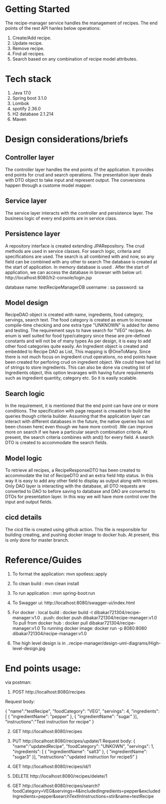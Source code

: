 # Getting Started

The recipe-manager service handles the management of recipes. The end points of the rest API hanles below operations:
1) Create/Add recipe.
2) Update recipe.
3) Remove recipe.
4) Find all recipes.
5) Search based on any combination of recipe model attributes.

# Tech stack

1) Java 17.0
2) Spring boot 3.1.0
3) Lombok
4) spotify  2.36.0
5) H2 database 2.1.214
6) Maven

# Design considerations/briefs

## Controller layer

The controller layer handles the end  points of the application. It provides end points for crud and search operations.
The presentation layer deals with DTO object to take input and represent output. The conversions happen through a custome model mapper.

## Service layer

The service layer interacts with the controller and persistence layer. The business logic of every end points are in service class.

## Persistence layer

A repository interface is created extending JPARepository. The crud methods are used in service classes. For search logic, criteria and
specifications are used. The search is all combined with and now, so any field can be combined with any other to search
The database is created at the start of application. In memory database is used . After the start of application, we can access the database in browser
with below url:
http://localhost:8080/h2-console/login.jsp

database name: testRecipeManagerDB
username : sa
password: sa

## Model design

RecipeDAO object is created with name, ingredients, food category, servings, search text. The food category is created as enum
to increase compile-time checking and one extra type "UNKNOWN" is added for demo and testing. The requirement says to have
search for "VEG" recipes. An enum is well suited for food type/category since these are pre-defined constants and will not be of many types
As per design, it is easy to add other food categories quite easily.
An Ingredient object is created and embedded to Recipe DAO as List, This mapping is @OneToMany. Since there is
not much focus on ingredient crud operations, no end points have been created for perforing crud on ingredient object.
We could have had list of strings to store ingredients. This can also be done via creating list of Ingredients object, this option levarages
with having future requirements such as ingredient quantity, category etc. So it is easily scalable.

## Search logic

In the requirement, it is mentioned that the end point can have one or more conditions. The specification with page request is creaated
to build the queries though criteria builder. Assuming that the application layer can interact with different databases in the future,
the native queries has not been chosen here( even though we have more control) .We can improve more on search if we have a particular search combination
criteria. At present, the search criteria combines with and() for every field. A search DTO is created to accommodate the search fields.

## Model logic

To retrieve all recipes, a RecipeResponseDTO has been created to accommodate the list of RecipeDTO and an extra field http status.
In this way it is easy to add any other field to display as output along with recipes. Only DAO layer is interacting with the database,
all DTO requests are converted to DAO to before saving to database and DAO are converted to DTOs for presentation layer. In this way we will have more control
over the input and output fields.

## cicd details

The cicd file is created using github action. This file is responsible for building creating, and pushing docker image
to docker hub. At present, this is only done for master branch.

# Reference/Guides

1) To format the application:  mvn spotless::apply

2) To clean build : mvn clean install
3) To run application : mvn spring-boot:run
4) To Swagger ui: http://localhost:8080/swagger-ui/index.html
5) For docker :
local build :
docker build -t dibakar721304/recipe-manager:v1.0 .
push:
docker push dibakar721304/recipe-manager:v1.0
To pull from docker hub : docker pull dibakar721304/recipe-manager:v1.0
To running docker image:  docker run -p 8080:8080 dibakar721304/recipe-manager:v1.0
6) The high level design is in ..recipe-manager/design-uml-diagrams/High-level-design.jpg

# End points usage:

via postman:
1) POST http://localhost:8080/recipes

Request body:

{
"name":"testRecipe",
"foodCategory": "VEG",
"servings": 4,
"ingredients":
[
   {
"ingredientName": "pepper"
},
{
"ingredientName": "sugar"
}],
"instructions":"Test instruction for  recipe"
}

2) GET http://localhost:8080/recipes

3) PUT http://localhost:8080/recipes/update/1
Request body:
{
"name":"updatedRecipe",
"foodCategory": "UNKOWN",
"servings": 1,
"ingredients":
[
   {
"ingredientName": "salt3"
},
{
"ingredientName": "sugar3"
}],
"instructions":"updated instruction for recipe5"
}
4) GET http://localhost:8080/recipes/id/1

5) DELETE http://localhost:8080/recipes/delete/1

6) GET http://localhost:8080/recipes/search?foodCategory=VEG&servings=4&includedIngredients=pepper&excludedIngredients=pepper&searchTextInInstructions=stir&name=testRecipe
